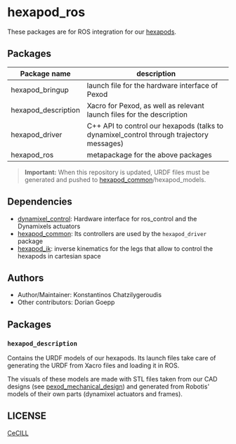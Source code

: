 # hexapod_ros

These packages are for ROS integration for our [hexapods].

## Packages

| Package name        | description                                            |
|---------------------|--------------------------------------------------------|
| hexapod_bringup     | launch file for the hardware interface of Pexod        |
| hexapod_description | Xacro for Pexod, as well as relevant launch files for the description |
| hexapod_driver      | C++ API to control our hexapods (talks to dynamixel_control through trajectory messages) |
| hexapod_ros         | metapackage for the above packages                     |

> **Important:** When this repository is updated, URDF files must be generated and pushed to [hexapod_common]/hexapod_models.

## Dependencies

- [dynamixel_control]: Hardware interface for ros_control and the Dynamixels actuators
- [hexapod_common]: Its controllers are used by the `hexapod_driver` package
- [hexapod_ik]: inverse kinematics for the legs that allow to control the hexapods in cartesian space

## Authors

- Author/Maintainer: Konstantinos Chatzilygeroudis
- Other contributors: Dorian Goepp

## Packages

### `hexapod_description`

Contains the URDF models of our hexapods. Its launch files take care of generating the URDF from Xacro files and loading it in ROS.

The visuals of these models are made with STL files taken from our CAD designs (see [pexod_mechanical_design](https://github.com/resibots/pexod-mechanical-design)) and generated from Robotis' models of their own parts (dynamixel actuators and frames).

## LICENSE

[CeCILL]

[hexapods]: http://www.resibots.eu/photos.html#robots
[CeCILL]: http://www.cecill.info/index.en.html
[dynamixel_control]: https://github.com/resibots/dynamixel_control
[hexapod_common]: https://github.com/resibots/hexapod_common
[hexapod_ik]: https://github.com/resibots/hexapod_ik
